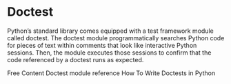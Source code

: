 # Doctest

Python’s standard library comes equipped with a test framework module called doctest. The doctest module programmatically searches Python code for pieces of text within comments that look like interactive Python sessions. Then, the module executes those sessions to confirm that the code referenced by a doctest runs as expected.

<ResourceGroupTitle>Free Content</ResourceGroupTitle>
<BadgeLink colorScheme='blue' badgeText='Official Docs' href='https://docs.python.org/3/library/doctest.html'>Doctest module reference</BadgeLink>
<BadgeLink colorScheme='yellow' badgeText='Read' href='https://www.digitalocean.com/community/tutorials/how-to-write-doctests-in-python'>How To Write Doctests in Python</BadgeLink>
